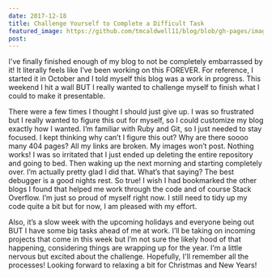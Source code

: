 ```yaml
---
date: 2017-12-18
title: Challenge Yourself to Complete a Difficult Task
featured_image: https://github.com/tmcaldwell11/blog/blob/gh-pages/images/IMG_4192.JPG?raw=true
post:
---
```

  I've finally finished enough of my blog to not be completely embarrassed by it! It literally feels like I’ve been working on this FOREVER. For reference, I started it in October and I told myself this blog was a work in progress. This weekend I hit a wall BUT I really wanted to challenge myself to finish what I could to make it presentable.

There were a few times I thought I should just give up. I was so frustrated but I really wanted to figure this out for myself, so I could customize my blog exactly how I wanted. I’m familiar with Ruby and Git, so I just needed to stay focused. I kept thinking why can’t I figure this out? Why are there soooo many 404 pages? All my links are broken. My images won’t post. Nothing works! I was so irritated that I just ended up deleting the entire repository and going to bed. Then waking up the next morning and starting completely over. I’m actually pretty glad I did that. What’s that saying? The best debugger is a good nights rest. So true! I wish I had bookmarked the other blogs I found that helped me work through the code and of course Stack Overflow. I’m just so proud of myself right now. I still need to tidy up my code quite a bit but for now, I am pleased with my effort.

Also, it’s a slow week with the upcoming holidays and everyone being out BUT I have some big tasks ahead of me at work. I’ll be taking on incoming projects that come in this week but I’m not sure the likely hood of that happening, considering things are wrapping up for the year. I’m a little nervous but excited about the challenge. Hopefully, I'll remember all the processes! Looking forward to relaxing a bit for Christmas and New Years!
